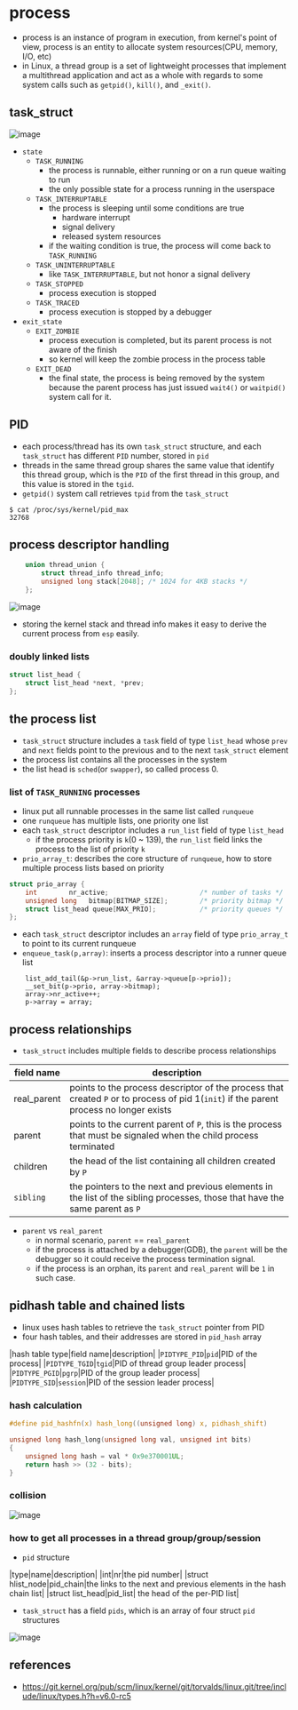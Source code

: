 # process
* process is an instance of program in execution, from kernel's point of view, process is an entity to allocate system resources(CPU, memory, I/O, etc)
* in Linux, a thread group is a set of lightweight processes that implement a multithread application and act as a whole with regards to some system calls such as `getpid()`, `kill()`, and `_exit()`.

## task_struct

![image](https://user-images.githubusercontent.com/35479537/189126501-0718beaf-9e3c-4538-b0ee-e6ca250db3c1.png)

* `state`
    * `TASK_RUNNING`
        * the process is runnable, either running or on a run queue waiting to run
        * the only possible state for a process running in the userspace
    * `TASK_INTERRUPTABLE`
        * the process is sleeping until some conditions are true
            * hardware interrupt
            * signal delivery
            * released system resources
        * if the waiting condition is true, the process will come back to `TASK_RUNNING`
    * `TASK_UNINTERRUPTABLE`
        * like `TASK_INTERRUPTABLE`, but not honor a signal delivery
    * `TASK_STOPPED`
        * process execution is stopped
    * `TASK_TRACED`
        * process execution is stopped by a debugger
* `exit_state`
    * `EXIT_ZOMBIE`
        * process execution is completed, but its parent process is not aware of the finish
        * so kernel will keep the zombie process in the process table
    * `EXIT_DEAD`
        * the final state, the process is being removed by the system because the parent process has just issued `wait4()` or `waitpid()` system call for it.

## PID
* each process/thread has its own `task_struct` structure, and each `task_struct` has different `PID` number, stored in `pid`
* threads in the same thread group shares the same value that identify this thread group, which is the `PID` of the first thread in this group, and this value is stored in the `tgid`.
* `getpid()` system call retrieves `tpid` from the `task_struct`
```
$ cat /proc/sys/kernel/pid_max
32768
```

## process descriptor handling
```c
    union thread_union {
        struct thread_info thread_info;
        unsigned long stack[2048]; /* 1024 for 4KB stacks */
    };
```
![image](https://user-images.githubusercontent.com/35479537/189140071-f57600ab-397e-4dd5-9df7-702a1c69ca6e.png)


* storing the kernel stack and thread info makes it easy to derive the current process from `esp` easily.


### doubly linked lists
```c
struct list_head {
	struct list_head *next, *prev;
};
```

## the process list
* `task_struct` structure includes a `task` field of type `list_head` whose `prev` and `next` fields point to the previous and to the next `task_struct` element
* the process list contains all the processes in the system
* the list head is `sched`(or `swapper`), so called process 0.

### list of `TASK_RUNNING` processes
* linux put all runnable processes in the same list called `runqueue`
* one `runqueue` has multiple lists, one priority one list
* each `task_struct` descriptor includes a `run_list` field of type `list_head`
    * if the process priority is `k`(0 ~ 139), the `run_list` field links the process to the list of priority `k`
* `prio_array_t`: describes the core structure of `runqueue`, how to store multiple process lists based on priority
```c
struct prio_array {
    int        nr_active;                       /* number of tasks */ 
    unsigned long   bitmap[BITMAP_SIZE];        /* priority bitmap */
    struct list_head queue[MAX_PRIO];           /* priority queues */
};
```
* each `task_struct` descriptor includes an `array` field of type `prio_array_t` to point to its current runqueue
* `enqueue_task(p,array)`: inserts a process descriptor into a runner queue list
```
    list_add_tail(&p->run_list, &array->queue[p->prio]);
    __set_bit(p->prio, array->bitmap);
    array->nr_active++;
    p->array = array;
```

## process relationships
* `task_struct` includes multiple fields to describe process relationships

|field name|description|
|-|-|
|real_parent|points to the process descriptor of the process that created `P` or to process of pid 1(`init`) if the parent process no longer exists|
|parent|points to the current parent of `P`, this is the process that must be signaled when the child process terminated|
|children|the head of the list containing all children created by `P`|
|`sibling`|the pointers to the next and previous elements in the list of the sibling processes, those that have the same parent as `P`|

* `parent` vs `real_parent`
	* in normal scenario, `parent` == `real_parent`
	* if the process is attached by a debugger(GDB), the `parent` will be the debugger so it could receive the process termination signal.
	* if the process is an orphan, its `parent` and `real_parent` will be `1` in such case. 

## pidhash table and chained lists
* linux uses hash tables to retrieve the `task_struct` pointer from PID
* four hash tables, and their addresses are stored in `pid_hash` array

|hash table type|field name|description|
|`PIDTYPE_PID`|`pid`|PID of the process|
|`PIDTYPE_TGID`|`tgid`|PID of thread group leader process|
|`PIDTYPE_PGID`|`pgrp`|PID of the group leader process|
|`PIDTYPE_SID`|`session`|PID of the session leader process|

### hash calculation
```c
#define pid_hashfn(x) hash_long((unsigned long) x, pidhash_shift)

unsigned long hash_long(unsigned long val, unsigned int bits)
{
	unsigned long hash = val * 0x9e370001UL;
	return hash >> (32 - bits);
}
```

### collision
![image](https://user-images.githubusercontent.com/35479537/192210516-e8f1876c-54e9-4af2-af14-ed4d022a6cdc.png)


### how to get all processes in a thread group/group/session
* `pid` structure

|type|name|description|
|int|nr|the pid number|
|struct hlist_node|pid_chain|the links to the next and previous elements in the hash chain list|
|struct list_head|pid_list| the head of the per-PID list|

* `task_struct` has a field `pids`, which is an array of four struct `pid` structures

![image](https://user-images.githubusercontent.com/35479537/192212692-a6eaa3e4-dc46-41bf-b7c9-0d9bb5ff7f96.png)


## references
* https://git.kernel.org/pub/scm/linux/kernel/git/torvalds/linux.git/tree/include/linux/types.h?h=v6.0-rc5
